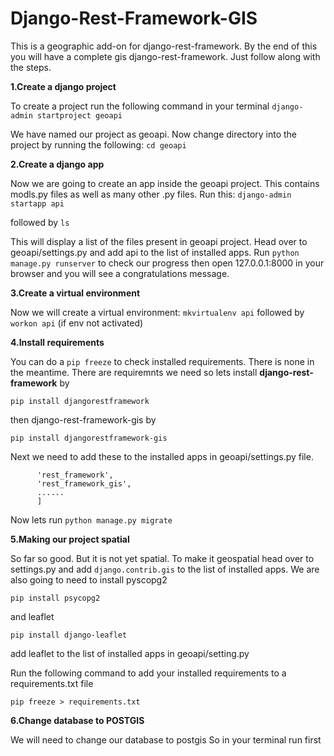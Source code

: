 # Django-Rest-Framework-GIS

This is a geographic add-on for django-rest-framework. By the end of this you will have a complete gis django-rest-framework. Just follow along with the steps.

**1.Create a django project**

To create a project run the following command in your terminal
```django-admin startproject geoapi```

We have named our project as geoapi. Now change directory into the project by running the following:
```cd geoapi```

**2.Create a django app**

Now we are going to create an app inside the geoapi project. This contains modls.py files as well as many other .py files.
Run this:
```django-admin startapp api```

followed by ```ls```

This will display a list of the files present in geoapi project. 
Head over to geoapi/settings.py and add api to the list of installed apps.
Run ```python manage.py runserver``` to check our progress then open 127.0.0.1:8000 in your browser and you will see a congratulations message.

**3.Create a virtual environment**

Now we will create a virtual environment:
```mkvirtualenv api```
followed by ```workon api``` (if env not activated)

**4.Install requirements**

You can do a ```pip freeze``` to check installed requirements. There is none in the meantime. There are requiremnts we need so lets install **django-rest-framework** by

```pip install djangorestframework```

then django-rest-framework-gis by 

```pip install djangorestframework-gis```

Next we need to add these to the installed apps in geoapi/settings.py file.

``` INSTALLED_APPS=[
      'rest_framework',
      'rest_framework_gis',
      ......
      ]
```

Now lets run ```python manage.py migrate```

**5.Making our project spatial**

So far so good. But it is not yet spatial. To make it geospatial head over to settings.py and add ```django.contrib.gis``` to the list of installed apps. 
We are also going to need to install pyscopg2

```pip install psycopg2```

and leaflet

```pip install django-leaflet```

add leaflet to the list of installed apps in geoapi/setting.py

Run the following command to add your installed requirements to a requirements.txt file

```pip freeze > requirements.txt```

**6.Change database to POSTGIS**

We will need to change our database to postgis
So in your terminal run first 


     
      
